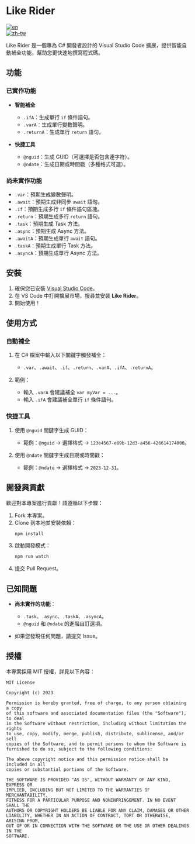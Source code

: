 # Like Rider

[![en](https://img.shields.io/badge/lang-en-red.svg)](README.md)  
[![zh-tw](https://img.shields.io/badge/lang-zh--tw-blue.svg)](README.zh-tw.md)

Like Rider 是一個專為 C# 開發者設計的 Visual Studio Code 擴展，提供智能自動補全功能，幫助您更快速地撰寫程式碼。

## 功能

### 已實作功能

- **智能補全**
  - `.ifA`：生成單行 `if` 條件語句。
  - `.varA`：生成單行變數聲明。
  - `.returnA`：生成單行 `return` 語句。

- **快捷工具**
  - `@nguid`：生成 GUID（可選擇是否包含連字符）。
  - `@ndate`：生成日期或時間戳（多種格式可選）。

### 尚未實作功能

- `.var`：預期生成變數聲明。
- `.await`：預期生成非同步 `await` 語句。
- `.if`：預期生成多行 `if` 條件語句區塊。
- `.return`：預期生成多行 `return` 語句。
- `.task`：預期生成 Task 方法。
- `.async`：預期生成 Async 方法。
- `.awaitA`：預期生成單行 `await` 語句。
- `.taskA`：預期生成單行 Task 方法。
- `.asyncA`：預期生成單行 Async 方法。


## 安裝

1. 確保您已安裝 [Visual Studio Code](https://code.visualstudio.com/)。
2. 在 VS Code 中打開擴展市場，搜尋並安裝 **Like Rider**。
3. 開始使用！

## 使用方式

### 自動補全

1. 在 C# 檔案中輸入以下關鍵字觸發補全：
   - `.var`、`.await`、`.if`、`.return`、`.varA`、`.ifA`、`.returnA`。

2. 範例：
   - 輸入 `.varA` 會建議補全 `var myVar = ...`。
   - 輸入 `.ifA` 會建議補全單行 `if` 條件語句。

### 快捷工具

1. 使用 `@nguid` 關鍵字生成 GUID：
   - 範例：`@nguid` → 選擇格式 → `123e4567-e89b-12d3-a456-426614174000`。

2. 使用 `@ndate` 關鍵字生成日期或時間戳：
   - 範例：`@ndate` → 選擇格式 → `2023-12-31`。

## 開發與貢獻

歡迎對本專案進行貢獻！請遵循以下步驟：

1. Fork 本專案。
2. Clone 到本地並安裝依賴：
   ```bash
   npm install
   ```
3. 啟動開發模式：
   ```bash
   npm run watch
   ```
4. 提交 Pull Request。

## 已知問題

- **尚未實作的功能**：
  - `.task`、`.async`、`.taskA`、`.asyncA`。
  - `@nguid` 和 `@ndate` 的進階自訂選項。

- 如果您發現任何問題，請提交 Issue。

## 授權

本專案採用 MIT 授權，詳見以下內容：

```
MIT License

Copyright (c) 2023

Permission is hereby granted, free of charge, to any person obtaining a copy
of this software and associated documentation files (the "Software"), to deal
in the Software without restriction, including without limitation the rights
to use, copy, modify, merge, publish, distribute, sublicense, and/or sell
copies of the Software, and to permit persons to whom the Software is
furnished to do so, subject to the following conditions:

The above copyright notice and this permission notice shall be included in all
copies or substantial portions of the Software.

THE SOFTWARE IS PROVIDED "AS IS", WITHOUT WARRANTY OF ANY KIND, EXPRESS OR
IMPLIED, INCLUDING BUT NOT LIMITED TO THE WARRANTIES OF MERCHANTABILITY,
FITNESS FOR A PARTICULAR PURPOSE AND NONINFRINGEMENT. IN NO EVENT SHALL THE
AUTHORS OR COPYRIGHT HOLDERS BE LIABLE FOR ANY CLAIM, DAMAGES OR OTHER
LIABILITY, WHETHER IN AN ACTION OF CONTRACT, TORT OR OTHERWISE, ARISING FROM,
OUT OF OR IN CONNECTION WITH THE SOFTWARE OR THE USE OR OTHER DEALINGS IN THE
SOFTWARE.
```
